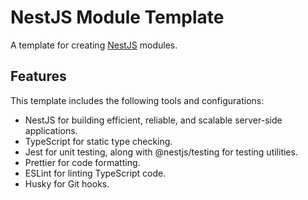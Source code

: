 # NestJS Module Template

A template for creating [NestJS](https://nestjs.com/) modules.

## Features

This template includes the following tools and configurations:

- NestJS for building efficient, reliable, and scalable server-side applications.
- TypeScript for static type checking.
- Jest for unit testing, along with @nestjs/testing for testing utilities.
- Prettier for code formatting.
- ESLint for linting TypeScript code.
- Husky for Git hooks.
